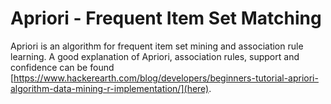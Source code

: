 # Apriori - Frequent Item Set Matching

Apriori is an algorithm for frequent item set mining and association rule learning. A good explanation of Apriori, association rules, support and confidence can be found [https://www.hackerearth.com/blog/developers/beginners-tutorial-apriori-algorithm-data-mining-r-implementation/](here). 
